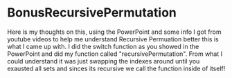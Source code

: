 # BonusRecursivePermutation

Here is my thoughts on this, using the PowerPoint and some info I got from youtube videos to help me understand Recursive Permuation better this is what I came up with. I did the switch function as you showed in the PowerPoint and did my function called "recursivePermutation". From what I could understand it was just swapping the indexes around until you exausted all sets and sinces its recursive we call the function inside of itself!
